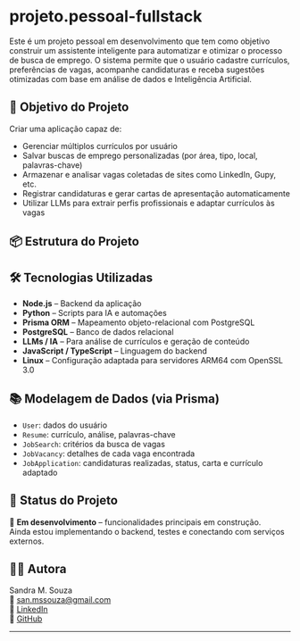 # projeto.pessoal-fullstack
Este é um projeto pessoal em desenvolvimento que tem como objetivo construir um assistente inteligente para automatizar e otimizar o processo de busca de emprego. 
O sistema permite que o usuário cadastre currículos, preferências de vagas, acompanhe candidaturas e receba sugestões otimizadas com base em análise de dados e Inteligência Artificial.

## 🚀 Objetivo do Projeto

Criar uma aplicação capaz de:

- Gerenciar múltiplos currículos por usuário
- Salvar buscas de emprego personalizadas (por área, tipo, local, palavras-chave)
- Armazenar e analisar vagas coletadas de sites como LinkedIn, Gupy, etc.
- Registrar candidaturas e gerar cartas de apresentação automaticamente
- Utilizar LLMs para extrair perfis profissionais e adaptar currículos às vagas

## 📦 Estrutura do Projeto


## 🛠️ Tecnologias Utilizadas

- **Node.js** – Backend da aplicação
- **Python** – Scripts para IA e automações
- **Prisma ORM** – Mapeamento objeto-relacional com PostgreSQL
- **PostgreSQL** – Banco de dados relacional
- **LLMs / IA** – Para análise de currículos e geração de conteúdo
- **JavaScript / TypeScript** – Linguagem do backend 
- **Linux** – Configuração adaptada para servidores ARM64 com OpenSSL 3.0

## 📚 Modelagem de Dados (via Prisma)

- `User`: dados do usuário
- `Resume`: currículo, análise, palavras-chave
- `JobSearch`: critérios da busca de vagas
- `JobVacancy`: detalhes de cada vaga encontrada
- `JobApplication`: candidaturas realizadas, status, carta e currículo adaptado

## 📌 Status do Projeto

🔧 **Em desenvolvimento** – funcionalidades principais em construção.  
Ainda estou implementando o backend, testes e conectando com serviços externos.

## 🙋‍♀️ Autora

Sandra M. Souza  
📧 san.mssouza@gmail.com  
🔗 [LinkedIn](https://www.linkedin.com/in/sandramssouza)  
🔗 [GitHub](https://github.com/Sandra-MSouza)

---

